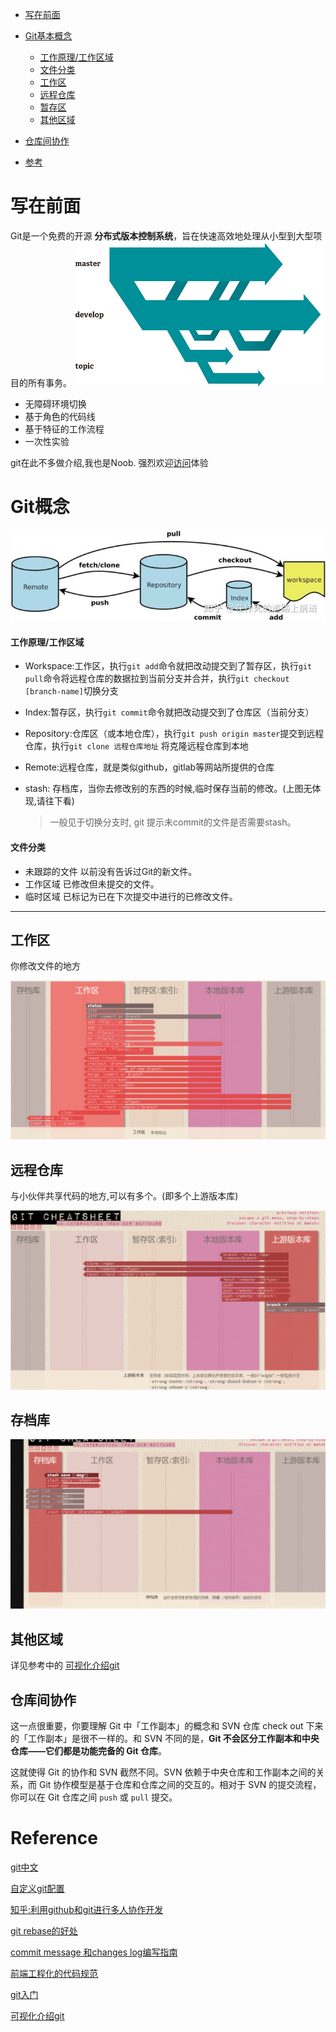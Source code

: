 - [写在前面](#写在前面)
- [Git基本概念](#Git概念)
    - [工作原理/工作区域](#工作原理/工作区域)
    - [文件分类](#文件分类)
    - [工作区](#工作区)
    - [远程仓库](#远程仓库)
    - [暂存区](#暂存区)
    - [其他区域](#其他区域)
    
- [仓库间协作](#仓库间协作)
- [参考](#reference)

# 写在前面

Git是一个免费的开源 **分布式版本控制系统**，旨在快速高效地处理从小型到大型项目的所有事务。
![branching model](../images/branches.png)

- 无障碍环境切换
- 基于角色的代码线
- 基于特征的工作流程
- 一次性实验

git在此不多做介绍,我也是Noob.
强烈欢迎[访问](http://git.banksteel.com)体验

# Git概念

![工作原理](../images/gitIntroduction.jpg)

#### 工作原理/工作区域

- Workspace:工作区，执行`git add`命令就把改动提交到了暂存区，执行`git pull`命令将远程仓库的数据拉到当前分支并合并，执行`git checkout [branch-name]`切换分支

- Index:暂存区，执行`git commit`命令就把改动提交到了仓库区（当前分支）

- Repository:仓库区（或本地仓库），执行`git push origin master`提交到远程仓库，执行`git clone 远程仓库地址` 将克隆远程仓库到本地

- Remote:远程仓库，就是类似github，gitlab等网站所提供的仓库

- stash: 存档库，当你去修改别的东西的时候,临时保存当前的修改。(上图无体现,请往下看)

  > 一般见于切换分支时, git 提示未commit的文件是否需要stash。

#### 文件分类

- 未跟踪的文件
以前没有告诉过Git的新文件。
- 工作区域
已修改但未提交的文件。
- 临时区域
已标记为已在下次提交中进行的已修改文件。

----

## 工作区

你修改文件的地方

![image-20191113160926843](../images/image-20191113160926843.png)

## 远程仓库

与小伙伴共享代码的地方,可以有多个。(即多个上游版本库)

![image-20191113160823681](../images/image-20191113160823681.png)



## 存档库

![image-20191113162356078](../images/image-20191113162356078.png)



## 其他区域

详见参考中的 [可视化介绍git](https://ndpsoftware.com/git-cheatsheet.html)

## 仓库间协作

这一点很重要，你要理解 Git 中「工作副本」的概念和 SVN 仓库 check out 下来的「工作副本」是很不一样的。和 SVN 不同的是，**Git 不会区分工作副本和中央仓库——它们都是功能完备的 Git 仓库**。

这就使得 Git 的协作和 SVN 截然不同。SVN 依赖于中央仓库和工作副本之间的关系，而 Git 协作模型是基于仓库和仓库之间的交互的。相对于 SVN 的提交流程，你可以在 Git 仓库之间 `push` 或 `pull` 提交。


# Reference

[git中文](https://git-scm.com/book/zh/v2/%E8%B5%B7%E6%AD%A5-%E5%85%B3%E4%BA%8E%E7%89%88%E6%9C%AC%E6%8E%A7%E5%88%B6)

[自定义git配置](https://git-scm.com/book/zh/v1/%E8%87%AA%E5%AE%9A%E4%B9%89-Git-%E9%85%8D%E7%BD%AE-Git)

[知乎:利用github和git进行多人协作开发](https://zhuanlan.zhihu.com/p/23478654)

[git rebase的好处](https://www.codercto.com/a/45325.html)

[commit message 和changes log编写指南](http://www.ruanyifeng.com/blog/2016/01/commit_message_change_log.html)

[前端工程化的代码规范](https://zhuanlan.zhihu.com/p/71143472?utm_source=wechat_session&utm_medium=social&utm_oi=910223710001184768)

[git入门](https://zhuanlan.zhihu.com/p/78206003?utm_source=ZHShareTargetIDMore&utm_medium=social&utm_oi=910223710001184768)

[可视化介绍git](https://ndpsoftware.com/git-cheatsheet.html)